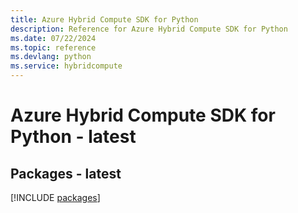 ```yaml
---
title: Azure Hybrid Compute SDK for Python
description: Reference for Azure Hybrid Compute SDK for Python
ms.date: 07/22/2024
ms.topic: reference
ms.devlang: python
ms.service: hybridcompute
---
```

# Azure Hybrid Compute SDK for Python - latest
## Packages - latest
[!INCLUDE [packages](hybrid-compute-index.md)]